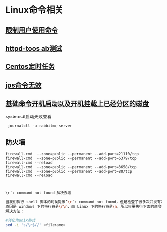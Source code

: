 # Linux命令相关



## [限制用户使用命令](./sh/xianzhi.md)

##  [httpd-toos ab测试](./sh/httpd-tools.md)

## [Centos定时任务](./sh/crontabs.md)

## [jps命令无效](./sh/jps.md)

## [基础命令开机启动以及开机挂载上已经分区的磁盘](./sh/selfStart.md)

systemctl启动失败查看

```shell
 journalctl -u rabbitmq-server

```

## 防火墙

```shell
firewall-cmd  --zone=public --permanent --add-port=21110/tcp
firewall-cmd  --zone=public --permanent --add-port=6379/tcp
firewall-cmd --reload
firewall-cmd  --zone=public --permanent --add-port=3658/tcp
firewall-cmd  --zone=public --permanent --add-port=80/tcp
firewall-cmd --reload

```



```sh


\r‘: command not found 解决办法

当我们执行 shell 脚本的时候提示’\r’: command not found，但是检查了很多次并没有发现什么问题。
原因是 windows 下的换行符是\r\n，而 Linux 下的换行符是\n，所以只要执行下面的命令把\r 去掉就可以了。
解决方法：

#转化为unix格式
sed -i 's/\r$//' <filename> 
```

